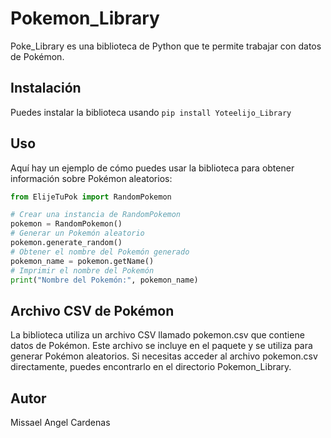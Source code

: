 # Pokemon_Library
Poke_Library es una biblioteca de Python que te permite trabajar con datos de Pokémon.
## Instalación
Puedes instalar la biblioteca usando `pip install Yoteelijo_Library`
## Uso
Aquí hay un ejemplo de cómo puedes usar la biblioteca para obtener información sobre Pokémon aleatorios:

```python
from ElijeTuPok import RandomPokemon

# Crear una instancia de RandomPokemon
pokemon = RandomPokemon()
# Generar un Pokemón aleatorio
pokemon.generate_random()
# Obtener el nombre del Pokemón generado
pokemon_name = pokemon.getName()
# Imprimir el nombre del Pokemón
print("Nombre del Pokemón:", pokemon_name)
```
## Archivo CSV de Pokémon
La biblioteca utiliza un archivo CSV llamado pokemon.csv que contiene datos de Pokémon. Este archivo se incluye en el paquete y se utiliza para generar Pokémon aleatorios. Si
necesitas acceder al archivo pokemon.csv directamente, puedes encontrarlo en el directorio Pokemon_Library.
## Autor
Missael Angel Cardenas